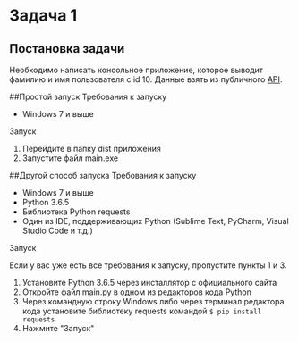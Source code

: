 # Задача 1
## Постановка задачи
Необходимо написать консольное приложение, которое выводит фамилию и имя пользователя с id 10. Данные взять из публичного [API](https://reqres.in).

##Простой запуск
Требования к запуску

- Windows 7 и выше

Запуск

1. Перейдите в папку dist приложения
2. Запустите файл main.exe

##Другой способ запуска
Требования к запуску

- Windows 7 и выше
- Python 3.6.5
- Библиотека Python requests
- Один из IDE, поддерживающих Python (Sublime Text, PyCharm, Visual Studio Code и т.д.)

Запуск

Если у вас уже есть все требования к запуску, пропустите пункты 1 и 3.

1. Установите Python 3.6.5 через инсталлятор с официального сайта
2. Откройте файл main.py в одном из редакторов кода Python
3. Через командную строку Windows либо через терминал редактора кода установите библиотеку requests командой
`$ pip install requests`
4. Нажмите "Запуск"


 
